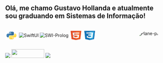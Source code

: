 ## Olá, me chamo Gustavo Hollanda e atualmente sou graduando em Sistemas de Informação!

<div style="display: inline_block"><br>
  <img align="center" alt="Python" height="30" width="40" src="https://raw.githubusercontent.com/devicons/devicon/master/icons/python/python-original.svg">
  <img align="center" alt="SwiftUI" height="40" width="40" src="https://img.icons8.com/plasticine/512/swiftui.png">
  <img align="center" alt="SWI-Prolog" height="35" width="35" src="https://i.imgur.com/OHYmE8w.png">
  <img align="center" alt="HTML" height="30" width="40" src="https://raw.githubusercontent.com/devicons/devicon/master/icons/html5/html5-original.svg">
  <img align="center" alt="CSS" height="30" width="40" src="https://raw.githubusercontent.com/devicons/devicon/master/icons/css3/css3-original.svg">
  <img align="right" alt="Plane-png" height="150" style="border-radius:50px;" src="https://i.imgur.com/KvOwSdH.png">
</div>
  
  ##
 
<div> 
  <a href="https://instagram.com/ghvguga" target="_blank"><img src="https://img.shields.io/badge/-Instagram-%23E4405F?style=for-the-badge&logo=instagram&logoColor=white" target="_blank"></a>
  <a href = "https://portal.cin.ufpe.br/"><img height="28" width="105" src="https://i.imgur.com/wYNGNjx.png" target="_blank"></a>
  <a href="https://www.linkedin.com/in/gustavo-de-hollanda-cavalcanti-soares-213954238/" target="_blank"><img src="https://img.shields.io/badge/-LinkedIn-%230077B5?style=for-the-badge&logo=linkedin&logoColor=white" target="_blank"></a> 
  
</div>
